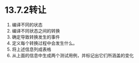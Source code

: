 # 13.7.2转让
1. 编译不同的状态
2. 编译不同状态之间的转换
3. 确定导致转换发生的事件
4. 定义每个转换过程中会发生什么。
5. 将上述信息列成表格
6. 从上面的信息中生成两个测试用例，并标记出它们所涵盖的变化
